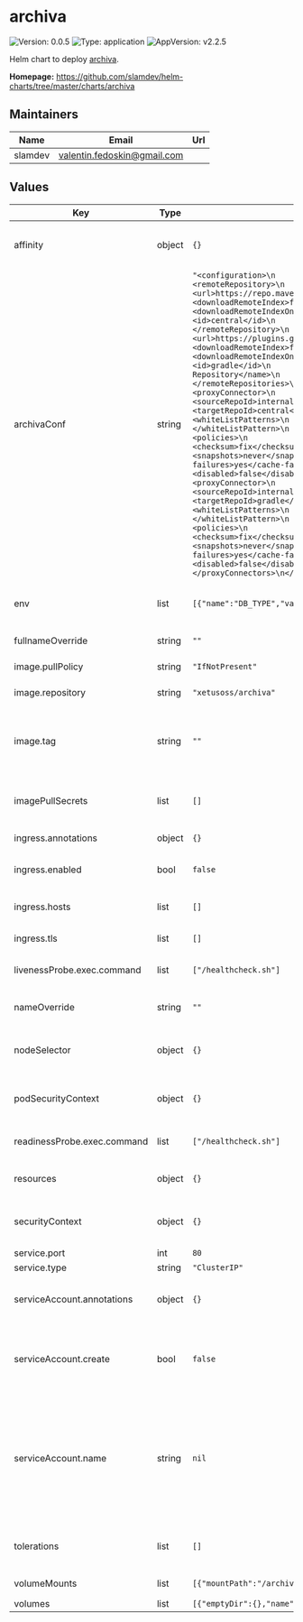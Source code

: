 # archiva

![Version: 0.0.5](https://img.shields.io/badge/Version-0.0.5-informational?style=flat-square) ![Type: application](https://img.shields.io/badge/Type-application-informational?style=flat-square) ![AppVersion: v2.2.5](https://img.shields.io/badge/AppVersion-v2.2.5-informational?style=flat-square)

Helm chart to deploy [archiva](https://hub.docker.com/r/xetusoss/archiva/).

**Homepage:** <https://github.com/slamdev/helm-charts/tree/master/charts/archiva>

## Maintainers

| Name | Email | Url |
| ---- | ------ | --- |
| slamdev | valentin.fedoskin@gmail.com |  |

## Values

| Key | Type | Default | Description |
|-----|------|---------|-------------|
| affinity | object | `{}` | affinity for scheduler pod assignment |
| archivaConf | string | `"<configuration>\n    <remoteRepositories>\n        <remoteRepository>\n            <url>https://repo.maven.apache.org/maven2</url>\n            <downloadRemoteIndex>false</downloadRemoteIndex>\n            <downloadRemoteIndexOnStartup>false</downloadRemoteIndexOnStartup>\n            <id>central</id>\n            <name>Central Repository</name>\n        </remoteRepository>\n        <remoteRepository>\n            <url>https://plugins.gradle.org/m2</url>\n            <downloadRemoteIndex>false</downloadRemoteIndex>\n            <downloadRemoteIndexOnStartup>false</downloadRemoteIndexOnStartup>\n            <id>gradle</id>\n            <name>Gradle Plugins Repository</name>\n        </remoteRepository>\n    </remoteRepositories>\n    <proxyConnectors>\n        <proxyConnector>\n            <order>1</order>\n            <sourceRepoId>internal</sourceRepoId>\n            <targetRepoId>central</targetRepoId>\n            <proxyId/>\n            <whiteListPatterns>\n                <whiteListPattern>**/*</whiteListPattern>\n            </whiteListPatterns>\n            <policies>\n                <releases>once</releases>\n                <checksum>fix</checksum>\n                <snapshots>never</snapshots>\n                <cache-failures>yes</cache-failures>\n            </policies>\n            <disabled>false</disabled>\n        </proxyConnector>\n        <proxyConnector>\n            <order>2</order>\n            <sourceRepoId>internal</sourceRepoId>\n            <targetRepoId>gradle</targetRepoId>\n            <proxyId/>\n            <whiteListPatterns>\n                <whiteListPattern>**/*</whiteListPattern>\n            </whiteListPatterns>\n            <policies>\n                <releases>once</releases>\n                <checksum>fix</checksum>\n                <snapshots>never</snapshots>\n                <cache-failures>yes</cache-failures>\n            </policies>\n            <disabled>false</disabled>\n        </proxyConnector>\n    </proxyConnectors>\n</configuration>"` | archiva config to provision inside of the container |
| env | list | `[{"name":"DB_TYPE","value":"derby"}]` | environment variables for the deployment |
| fullnameOverride | string | `""` | full name of the chart. |
| image.pullPolicy | string | `"IfNotPresent"` | image pull policy |
| image.repository | string | `"xetusoss/archiva"` | image repository |
| image.tag | string | `""` | image tag (chart's appVersion value will be used if not set) |
| imagePullSecrets | list | `[]` | image pull secret for private images |
| ingress.annotations | object | `{}` | ingress annotations |
| ingress.enabled | bool | `false` | enables Ingress for archiva |
| ingress.hosts | list | `[]` | ingress accepted hostnames |
| ingress.tls | list | `[]` | ingress TLS configuration |
| livenessProbe.exec.command | list | `["/healthcheck.sh"]` | command for liveness probe |
| nameOverride | string | `""` | override name of the chart |
| nodeSelector | object | `{}` | node for scheduler pod assignment |
| podSecurityContext | object | `{}` | specifies security settings for a pod |
| readinessProbe.exec.command | list | `["/healthcheck.sh"]` | command for readiness probe |
| resources | object | `{}` | custom resource configuration |
| securityContext | object | `{}` | specifies security settings for a container |
| service.port | int | `80` | service port |
| service.type | string | `"ClusterIP"` | service type |
| serviceAccount.annotations | object | `{}` | annotations to add to the service account |
| serviceAccount.create | bool | `false` | specifies whether a service account should be created |
| serviceAccount.name | string | `nil` | the name of the service account to use; if not set and create is true, a name is generated using the fullname template |
| tolerations | list | `[]` | tolerations for scheduler pod assignment |
| volumeMounts | list | `[{"mountPath":"/archiva-data","name":"data"}]` | volume mounts |
| volumes | list | `[{"emptyDir":{},"name":"data"}]` | volumes |
